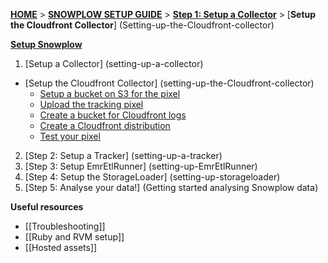 [**HOME**](Home) > [**SNOWPLOW SETUP GUIDE**](Setting-up-Snowplow) > [**Step 1: Setup a Collector**](setting-up-a-collector) > [**Setup the Cloudfront Collector**] (Setting-up-the-Cloudfront-collector)

[**Setup Snowplow**](Setting-up-Snowplow)  

1. [Setup a Collector] (setting-up-a-collector)  
  - [Setup the Cloudfront Collector] (setting-up-the-Cloudfront-collector)     
    - [Setup a bucket on S3 for the pixel](1-Setup-a-bucket-on-S3-for-the-pixel)  
    - [Upload the tracking pixel](2-upload-the-tracking-pixel)  
    - [Create a bucket for Cloudfront logs](3-create-a-bucket-for-cloudfront-logs)  
    - [Create a Cloudfront distribution](4-create-a-cloudfront-distribution)  
    - [Test your pixel](5-test-your-pixel)  
2. [Step 2: Setup a Tracker] (setting-up-a-tracker)  
3. [Step 3: Setup EmrEtlRunner] (setting-up-EmrEtlRunner)  
4. [Step 4: Setup the StorageLoader] (setting-up-storageloader)  
5. [Step 5: Analyse your data!] (Getting started analysing Snowplow data)  

**Useful resources**  

- [[Troubleshooting]]  
- [[Ruby and RVM setup]]  
- [[Hosted assets]]  